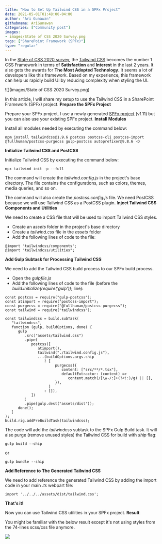 ```yaml
---
title: "How to Set Up Tailwind CSS in a SPFx Project"
date: 2021-05-01T01:48:00-04:00
author: "Ari Gunawan"
githubname: AriGunawan
categories: ["Community post"]
images:
- images/State of CSS 2020 Survey.png
tags: ["SharePoint Framework (SPFx)"]
type: "regular"
---
```


In the [State of CSS 2020
survey](https://2020.stateofcss.com/en-US/technologies/css-frameworks/), the [Tailwind
CSS](https://tailwindcss.com/)
becomes the number 1 CSS Framework in terms of **Satisfaction** and
**Interest** in the last 2 years. It also gets the awards for **The Most
Adopted Technology**. It seems a lot of developers like this framework.
Based on my experience, this framework can help us rapidly build UI by
reducing complexity when styling the UI.

![](images/State of CSS 2020 Survey.png)

In this article, I will share my setup to use the Tailwind CSS in a
SharePoint Framework (SPFx) project.
**Prepare the SPFx Project**

Prepare your SPFx project. I use a newly generated [SPFx
project](https://learn.microsoft.com/sharepoint/dev/spfx/web-parts/get-started/build-a-hello-world-web-part) (v1.11) but you can also use your existing SPFx
project.
**Install Modules**

Install all modules needed by executing the command below:

``` {.graf .graf--pre}
npm install tailwindcss@1.9.6 postcss postcss-cli postcss-import @fullhuman/postcss-purgecss gulp-postcss autoprefixer@9.8.6 -D
```

**Initialize Tailwind CSS and PostCSS**

Initialize Tailwind CSS by executing the command below:

``` {.graf .graf--pre}
npx tailwind init -p --full
```

The command will create the *tailwind.config.js* in the project's base
directory. The file contains the configurations, such as colors, themes,
media queries, and so on.

The command will also create the *postcss.config.js* file. We need
PostCSS because we will use Tailwind CSS as a PostCSS plugin.
**Inject Tailwind CSS Components and Utilities**

We need to create a CSS file that will be used to import Tailwind CSS
styles.

-   Create an a*ssets* folder in the project's base directory
-   Create a *tailwind.css* file in the *assets* folder
-   Add the following lines of code to the file:

``` {.graf .graf--pre}
@import "tailwindcss/components";
@import "tailwindcss/utilities";
```

**Add Gulp Subtask for Processing Tailwind CSS**

We need to add the Tailwind CSS build process to our SPFx build process.

-   Open the *gulpfile.js*
-   Add the following lines of code to the file (before the
    *build.initialize(require('gulp'));* line):

``` {.graf .graf--pre}
const postcss = require("gulp-postcss");
const atimport = require("postcss-import");
const purgecss = require("@fullhuman/postcss-purgecss");
const tailwind = require("tailwindcss");
```

``` {.graf .graf--pre}
const tailwindcss = build.subTask(
   "tailwindcss",
   function (gulp, buildOptions, done) {
      gulp
         .src("assets/tailwind.css")
         .pipe(
            postcss([
               atimport(),
               tailwind("./tailwind.config.js"),
               ...(buildOptions.args.ship
                  ? [
                       purgecss({
                          content: ["src/**/*.tsx"],
                          defaultExtractor: (content) =>
                             content.match(/[\w-/:]+(?<!:)/g) || [],
                       }),
                    ]
                  : []),
            ])
         )
         .pipe(gulp.dest("assets/dist"));
      done();
   }
);
build.rig.addPreBuildTask(tailwindcss);
```

The code will add the *tailwindcss* subtask to the SPFx Gulp Build task.
It will also purge (remove unused styles) the Tailwind CSS for build
with *ship* flag:

``` {.graf .graf--pre}
gulp build --ship
```

or

``` {.graf .graf--pre}
gulp bundle --ship
```

**Add Reference to The Generated Tailwind CSS**

We need to add reference the generated Tailwind CSS by adding the import
code in your main *.ts* webpart file:

``` {.graf .graf--pre}
import '../../../assets/dist/tailwind.css';
```

**That's it!**

Now you can use Tailwind CSS utilities in your SPFx project.
**Result**

You might be familiar with the below result except it's not using styles
from the 74-lines scss/css file anymore.

![](images/REsult.png)
